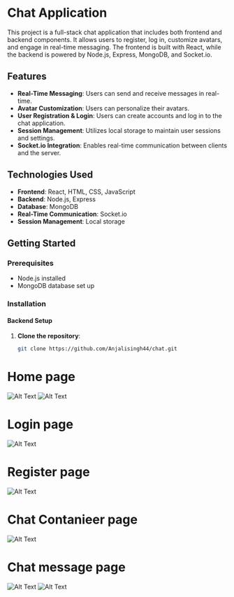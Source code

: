 # Chat Application

This project is a full-stack chat application that includes both frontend and backend components. It allows users to register, log in, customize avatars, and engage in real-time messaging. The frontend is built with React, while the backend is powered by Node.js, Express, MongoDB, and Socket.io.

## Features

- **Real-Time Messaging**: Users can send and receive messages in real-time.
- **Avatar Customization**: Users can personalize their avatars.
- **User Registration & Login**: Users can create accounts and log in to the chat application.
- **Session Management**: Utilizes local storage to maintain user sessions and settings.
- **Socket.io Integration**: Enables real-time communication between clients and the server.

## Technologies Used

- **Frontend**: React, HTML, CSS, JavaScript
- **Backend**: Node.js, Express
- **Database**: MongoDB
- **Real-Time Communication**: Socket.io
- **Session Management**: Local storage

## Getting Started

### Prerequisites

- Node.js installed
- MongoDB database set up

### Installation

#### Backend Setup

1. **Clone the repository**:
   ```bash
   git clone https://github.com/Anjalisingh44/chat.git
# Home page
![Alt Text](/frontend/public/homepage.png)
![Alt Text](/frontend/public/homepage2.png)
# Login page
![Alt Text](/frontend/public/signin.png)

# Register page
![Alt Text](/frontend/public/signup.png)
# Chat Contanieer page
![Alt Text](/frontend/myapp/public/chatcontaineer.png)

# Chat message page
![Alt Text](/frontend/myapp/public/chatmessage.png)
![Alt Text](/frontend/myapp/public/chatmessagetoanjali.png)
